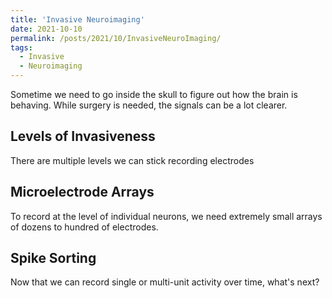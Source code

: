 ```yaml
---
title: 'Invasive Neuroimaging'
date: 2021-10-10
permalink: /posts/2021/10/InvasiveNeuroImaging/
tags:
  - Invasive
  - Neuroimaging
---
```


Sometime we need to go inside the skull to figure out how the brain is behaving. While surgery is needed, the signals can be a lot clearer.


Levels of Invasiveness
------
There are multiple levels we can stick recording electrodes

Microelectrode Arrays
------
To record at the level of individual neurons, we need extremely small arrays of dozens to hundred of electrodes.

Spike Sorting
------
Now that we can record single or multi-unit activity over time, what's next?
